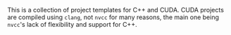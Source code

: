 This is a collection of project templates for C++ and CUDA. CUDA projects are
compiled using `clang`, not `nvcc` for many reasons, the main one being
`nvcc`'s lack of flexibility and support for C++.
